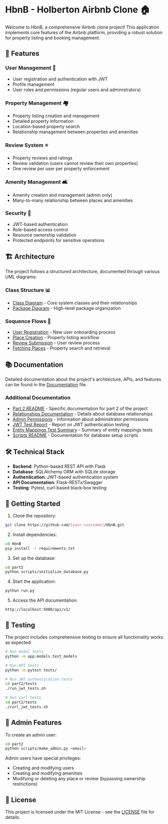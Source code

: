 # HbnB - Holberton Airbnb Clone 🏠

Welcome to HbnB, a comprehensive Airbnb clone project! This application implements core features of the Airbnb platform, providing a robust solution for property listing and booking management.

## 🌟 Features

### User Management 👤
- User registration and authentication with JWT
- Profile management
- User roles and permissions (regular users and administrators)

### Property Management 🏘️
- Property listing creation and management
- Detailed property information
- Location-based property search
- Relationship management between properties and amenities

### Review System ⭐
- Property reviews and ratings
- Review validation (users cannot review their own properties)
- One review per user per property enforcement

### Amenity Management 🛋️
- Amenity creation and management (admin only)
- Many-to-many relationship between places and amenities

### Security 🔐
- JWT-based authentication
- Role-based access control
- Resource ownership validation
- Protected endpoints for sensitive operations

## 🏗️ Architecture

The project follows a structured architecture, documented through various UML diagrams:

### Class Structure 📊
- [Class Diagram](./UML/Class_Diagram.png) - Core system classes and their relationships
- [Package Diagram](./UML/Package_Diagram.png) - High-level package organization

### Sequence Flows 🔄
- [User Registration](./UML/Sequences%20diagrams/User_Registration.png) - New user onboarding process
- [Place Creation](./UML/Sequences%20diagrams/Place_Creation.png) - Property listing workflow
- [Review Submission](./UML/Sequences%20diagrams/Review_Submission.png) - User review process
- [Fetching Places](./UML/Sequences%20diagrams/Fetching_Places_List.png) - Property search and retrieval

## 📚 Documentation

Detailed documentation about the project's architecture, APIs, and features can be found in the [Documentation](./Documentation.md) file.

### Additional Documentation

- [Part 2 README](./part2/README.md) - Specific documentation for part 2 of the project
- [Relationships Documentation](./part2/RELATIONSHIPS.md) - Details about database relationships
- [Admin Permissions](./part2/ADMIN_PERMISSIONS.md) - Information about administrator permissions
- [JWT Test Report](./part2/tests/jwt_test_report.md) - Report on JWT authentication testing
- [Entity Mappings Test Summary](./part2/tests/entity_mappings_test_summary.md) - Summary of entity mappings tests
- [Scripts README](./part2/scripts/README.md) - Documentation for database setup scripts

## 🛠️ Technical Stack

- **Backend**: Python-based REST API with Flask
- **Database**: SQLAlchemy ORM with SQLite storage
- **Authentication**: JWT-based authentication system
- **API Documentation**: Flask-RESTx/Swagger
- **Testing**: Pytest, curl-based black-box testing

## 🚀 Getting Started

1. Clone the repository:
```bash
git clone https://github.com/[your-username]/HbnB.git
```

2. Install dependencies:
```bash
cd HbnB
pip install -r requirements.txt
```

3. Set up the database:
```bash
cd part2
python scripts/initialize_database.py
```

4. Start the application:
```bash
python run.py
```

5. Access the API documentation:
```
http://localhost:5000/api/v1/
```

## 🧪 Testing

The project includes comprehensive testing to ensure all functionality works as expected:

```bash
# Run model tests
python -m app.models.test_models

# Run API tests
python -m pytest tests/

# Run JWT authentication tests
cd part2/tests
./run_jwt_tests.sh

# Run curl tests
cd part2/tests
./curl_jwt_tests.sh
```

## 👮 Admin Features

To create an admin user:

```bash
cd part2
python scripts/make_admin.py <email>
```

Admin users have special privileges:
- Creating and modifying users
- Creating and modifying amenities
- Modifying or deleting any place or review (bypassing ownership restrictions)

## 📝 License

This project is licensed under the MIT License - see the [LICENSE](LICENSE) file for details.
